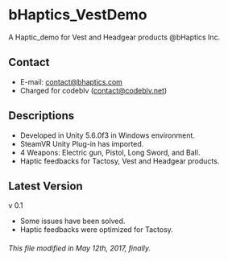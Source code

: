 # bHaptics_VestDemo
A Haptic_demo for Vest and Headgear products @bHaptics Inc.

## Contact
* E-mail: contact@bhaptics.com
* Charged for codeblv (contact@codeblv.net)

## Descriptions
* Developed in Unity 5.6.0f3 in Windows environment.
* SteamVR Unity Plug-in has imported.
* 4 Weapons: Electric gun, Pistol, Long Sword, and Ball.
* Haptic feedbacks for Tactosy, Vest and Headgear products.

## Latest Version
v 0.1
* Some issues have been solved.
* Haptic feedbacks were optimized for Tactosy.

###### This file modified in May 12th, 2017, finally.
